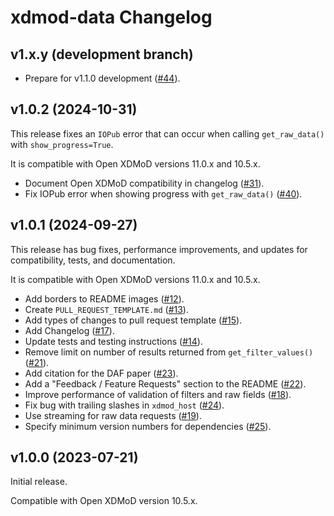 # xdmod-data Changelog

## v1.x.y (development branch)

- Prepare for v1.1.0 development ([\#44](https://github.com/ubccr/xdmod-data/pull/44)).

## v1.0.2 (2024-10-31)

This release fixes an `IOPub` error that can occur when calling
`get_raw_data()` with `show_progress=True`.

It is compatible with Open XDMoD versions 11.0.x and 10.5.x.

- Document Open XDMoD compatibility in changelog ([\#31](https://github.com/ubccr/xdmod-data/pull/31)).
- Fix IOPub error when showing progress with `get_raw_data()` ([\#40](https://github.com/ubccr/xdmod-data/pull/40)).

## v1.0.1 (2024-09-27)

This release has bug fixes, performance improvements, and updates for compatibility, tests, and documentation.

It is compatible with Open XDMoD versions 11.0.x and 10.5.x.

- Add borders to README images ([\#12](https://github.com/ubccr/xdmod-data/pull/12)).
- Create `PULL_REQUEST_TEMPLATE.md` ([\#13](https://github.com/ubccr/xdmod-data/pull/13)).
- Add types of changes to pull request template ([\#15](https://github.com/ubccr/xdmod-data/pull/15)).
- Add Changelog ([\#17](https://github.com/ubccr/xdmod-data/pull/17)).
- Update tests and testing instructions ([\#14](https://github.com/ubccr/xdmod-data/pull/14)).
- Remove limit on number of results returned from `get_filter_values()` ([\#21](https://github.com/ubccr/xdmod-data/pull/21)).
- Add citation for the DAF paper ([\#23](https://github.com/ubccr/xdmod-data/pull/23)).
- Add a "Feedback / Feature Requests" section to the README ([\#22](https://github.com/ubccr/xdmod-data/pull/22)).
- Improve performance of validation of filters and raw fields ([\#18](https://github.com/ubccr/xdmod-data/pull/18)).
- Fix bug with trailing slashes in `xdmod_host` ([\#24](https://github.com/ubccr/xdmod-data/pull/24)).
- Use streaming for raw data requests ([\#19](https://github.com/ubccr/xdmod-data/pull/19)).
- Specify minimum version numbers for dependencies ([\#25](https://github.com/ubccr/xdmod-data/pull/25)). 

## v1.0.0 (2023-07-21)

Initial release.

Compatible with Open XDMoD version 10.5.x.
